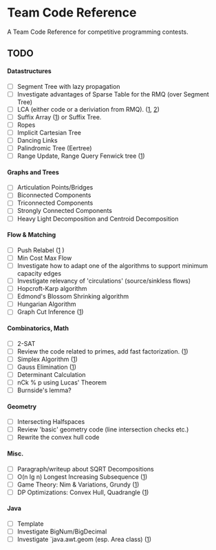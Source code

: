 # Team Code Reference

A Team Code Reference for competitive programming contests.

## TODO

#### Datastructures
- [ ] Segment Tree with lazy propagation
- [ ] Investigate advantages of Sparse Table for the RMQ (over Segment Tree)
- [ ] LCA (either code or a deriviation from RMQ). ([1](http://web.stanford.edu/~liszt90/acm/notebook.html#file26), [2](https://www.topcoder.com/community/data-science/data-science-tutorials/range-minimum-query-and-lowest-common-ancestor/))
- [ ] Suffix Array ([1](web.stanford.edu/~liszt90/acm/notebook.html#file5)) or Suffix Tree.
- [ ] Ropes
- [ ] Implicit Cartesian Tree
- [ ] Dancing Links
- [ ] Palindromic Tree (Eertree)
- [ ] Range Update, Range Query Fenwick tree ([1](https://github.com/niklasb/tcr/blob/master/datenstrukturen/fenwick.cpp))

#### Graphs and Trees
- [ ] Articulation Points/Bridges
- [ ] Biconnected Components
- [ ] Triconnected Components
- [ ] Strongly Connected Components
- [ ] Heavy Light Decomposition and Centroid Decomposition

#### Flow & Matching
- [ ] Push Relabel ([1](http://web.stanford.edu/~liszt90/acm/notebook.html#file2) )
- [ ] Min Cost Max Flow
- [ ] Investigate how to adapt one of the algorithms to support minimum capacity edges
- [ ] Investigate relevancy of 'circulations' (source/sinkless flows)
- [ ] Hopcroft-Karp algorithm
- [ ] Edmond's Blossom Shrinking algorithm
- [ ] Hungarian Algorithm
- [ ] Graph Cut Inference ([1](http://web.stanford.edu/~liszt90/acm/notebook.html#file7))

#### Combinatorics, Math
- [ ] 2-SAT
- [ ] Review the code related to primes, add fast factorization. ([1](https://www.topcoder.com/community/data-science/data-science-tutorials/prime-numbers-factorization-and-euler-function/))
- [ ] Simplex Algorithm ([1](http://web.stanford.edu/~liszt90/acm/notebook.html#file17))
- [ ] Gauss Elimination ([1](http://web.stanford.edu/~liszt90/acm/notebook.html#file14))
- [ ] Determinant Calculation
- [ ] nCk % p using Lucas' Theorem
- [ ] Burnside's lemma?

#### Geometry
- [ ] Intersecting Halfspaces
- [ ] Review 'basic' geometry code (line intersection checks etc.)
- [ ] Rewrite the convex hull code

#### Misc.
- [ ] Paragraph/writeup about SQRT Decompositions
- [ ] O(n lg n) Longest Increasing Subsequence ([1](http://web.stanford.edu/~liszt90/acm/notebook.html#file27))
- [ ] Game Theory: Nim & Variations, Grundy ([1](https://www.topcoder.com/community/data-science/data-science-tutorials/algorithm-games/))
- [ ] DP Optimizations: Convex Hull, Quadrangle ([1](https://github.com/niklasb/contest-algos/tree/master/convex_hull))

#### Java    
- [ ] Template    
- [ ] Investigate BigNum/BigDecimal    
- [ ] Investigate `java.awt.geom (esp. Area class) ([1](http://web.stanford.edu/~liszt90/acm/notebook.html#file10))